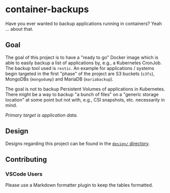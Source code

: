 # container-backups

Have you ever wanted to backup applications running in containers? Yeah ... about that.

## Goal

The goal of this project is to have a "ready to go" Docker image which is able to easily backup a list of applications by, e.g., a Kubernetes CronJob. The backup tool used is `restic`.
An example for applications / systems begin targeted in the first "phase" of the project are S3 buckets (`s3fs`), MongoDBs (`mongodump`) and MariaDB (`mariabackup`).

The goal is not to backup Persistent Volumes of applications in Kubernetes. There might be a way to backup "a bunch of files" on a "generic storage location" at some point but not with, e.g., CSI snapshots, etc. necessarily in mind.

_Primary target is application data._

## Design

Designs regarding this project can be found in the [`design/` directory](design/).

## Contributing

### VSCode Users

Please use a Markdown formatter plugin to keep the tables formatted.
